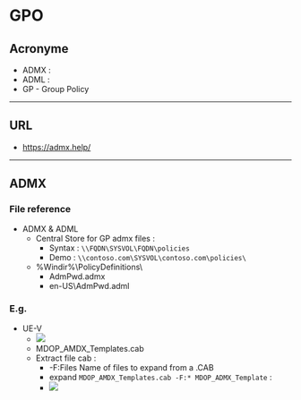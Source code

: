 # GPO

## Acronyme
* ADMX : 
* ADML :
* GP - Group Policy

---

## URL
* https://admx.help/

---

## ADMX
### File reference
* ADMX & ADML
    * Central Store for GP admx files :
       * Syntax : `\\FQDN\SYSVOL\FQDN\policies`
       * Demo : `\\contoso.com\SYSVOL\contoso.com\policies\`
     * %Windir%\PolicyDefinitions\
          * AdmPwd.admx
          * en-US\AdmPwd.adml

### E.g.
* UE-V
    * [<img src="https://i.imgur.com/7bpCRwQg.png">](https://www.microsoft.com/en-us/download/details.aspx?id=55531)
    * MDOP_AMDX_Templates.cab
    * Extract file cab :
      * -F:Files Name of files to expand from a .CAB
      * expand `MDOP_AMDX_Templates.cab -F:* MDOP_ADMX_Template` :
      * [<img src="https://i.imgur.com/HFfJSvrg.png">](https://i.imgur.com/HFfJSvrg.png)
